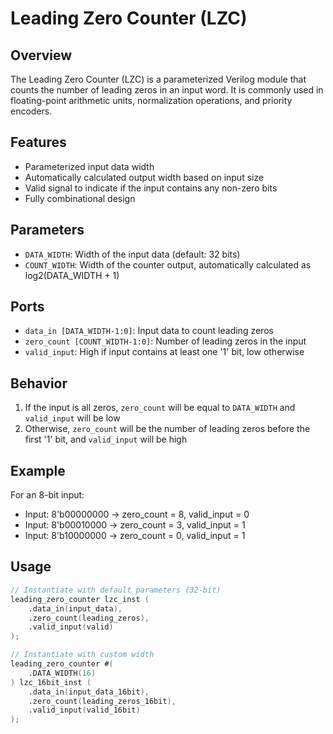 # Leading Zero Counter (LZC)

## Overview
The Leading Zero Counter (LZC) is a parameterized Verilog module that counts the number of leading zeros in an input word. It is commonly used in floating-point arithmetic units, normalization operations, and priority encoders.

## Features
- Parameterized input data width
- Automatically calculated output width based on input size
- Valid signal to indicate if the input contains any non-zero bits
- Fully combinational design

## Parameters
- `DATA_WIDTH`: Width of the input data (default: 32 bits)
- `COUNT_WIDTH`: Width of the counter output, automatically calculated as log2(DATA_WIDTH + 1)

## Ports
- `data_in [DATA_WIDTH-1:0]`: Input data to count leading zeros
- `zero_count [COUNT_WIDTH-1:0]`: Number of leading zeros in the input
- `valid_input`: High if input contains at least one '1' bit, low otherwise

## Behavior
1. If the input is all zeros, `zero_count` will be equal to `DATA_WIDTH` and `valid_input` will be low
2. Otherwise, `zero_count` will be the number of leading zeros before the first '1' bit, and `valid_input` will be high

## Example
For an 8-bit input:
- Input: 8'b00000000 → zero_count = 8, valid_input = 0
- Input: 8'b00010000 → zero_count = 3, valid_input = 1
- Input: 8'b10000000 → zero_count = 0, valid_input = 1

## Usage
```verilog
// Instantiate with default parameters (32-bit)
leading_zero_counter lzc_inst (
    .data_in(input_data),
    .zero_count(leading_zeros),
    .valid_input(valid)
);

// Instantiate with custom width
leading_zero_counter #(
    .DATA_WIDTH(16)
) lzc_16bit_inst (
    .data_in(input_data_16bit),
    .zero_count(leading_zeros_16bit),
    .valid_input(valid_16bit)
);
``` 